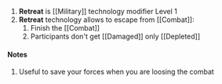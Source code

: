 1. **Retreat** is [[Military]] technology modifier Level 1
2. **Retreat** technology allows to escape from [[Combat]]:
	1. Finish the [[Combat]]
	2. Participants don't get [[Damaged]] only [[Depleted]]

#### Notes

1. Useful to save your forces when you are loosing the combat
